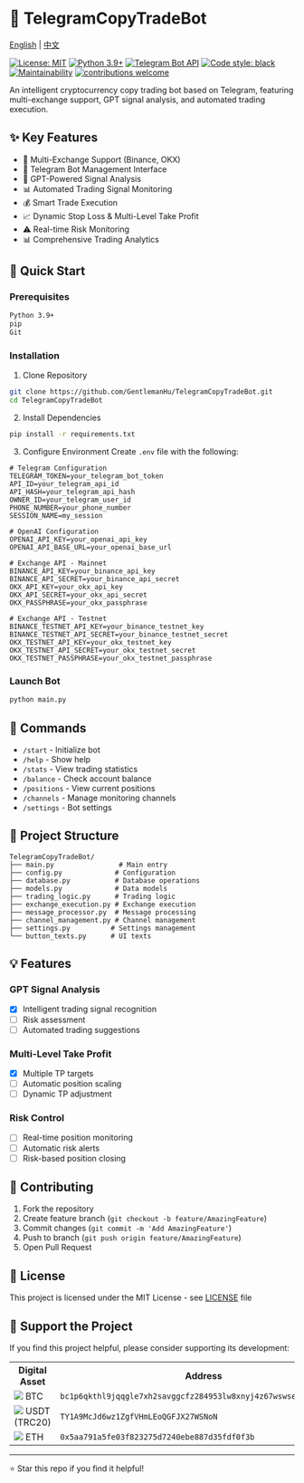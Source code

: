 # 🤖 TelegramCopyTradeBot

[English](README.md) | [中文](README_CN.md)

[![License: MIT](https://img.shields.io/badge/License-MIT-yellow.svg)](https://opensource.org/licenses/MIT)
[![Python 3.9+](https://img.shields.io/badge/python-3.9+-blue.svg)](https://www.python.org/downloads/)
[![Telegram Bot API](https://img.shields.io/badge/Telegram%20Bot%20API-Latest-blue.svg)](https://core.telegram.org/bots/api)
[![Code style: black](https://img.shields.io/badge/code%20style-black-000000.svg)](https://github.com/psf/black)
[![Maintainability](https://api.codeclimate.com/v1/badges/your-maintainability-key/maintainability)](https://codeclimate.com/github/GentlemanHu/TelegramCopyTradeBot/maintainability)
[![contributions welcome](https://img.shields.io/badge/contributions-welcome-brightgreen.svg?style=flat)](https://github.com/GentlemanHu/TelegramCopyTradeBot/issues)

An intelligent cryptocurrency copy trading bot based on Telegram, featuring multi-exchange support, GPT signal analysis, and automated trading execution.

## ✨ Key Features

- 🔄 Multi-Exchange Support (Binance, OKX)
- 📱 Telegram Bot Management Interface
- 🤖 GPT-Powered Signal Analysis
- 📊 Automated Trading Signal Monitoring
- 💰 Smart Trade Execution
- 📈 Dynamic Stop Loss & Multi-Level Take Profit
- ⚠️ Real-time Risk Monitoring
- 📊 Comprehensive Trading Analytics

## 🚀 Quick Start

### Prerequisites

```bash
Python 3.9+
pip
Git
```

### Installation

1. Clone Repository
```bash
git clone https://github.com/GentlemanHu/TelegramCopyTradeBot.git
cd TelegramCopyTradeBot
```

2. Install Dependencies
```bash
pip install -r requirements.txt
```

3. Configure Environment
Create `.env` file with the following:

```env
# Telegram Configuration
TELEGRAM_TOKEN=your_telegram_bot_token
API_ID=your_telegram_api_id
API_HASH=your_telegram_api_hash
OWNER_ID=your_telegram_user_id
PHONE_NUMBER=your_phone_number
SESSION_NAME=my_session

# OpenAI Configuration
OPENAI_API_KEY=your_openai_api_key
OPENAI_API_BASE_URL=your_openai_base_url

# Exchange API - Mainnet
BINANCE_API_KEY=your_binance_api_key
BINANCE_API_SECRET=your_binance_api_secret
OKX_API_KEY=your_okx_api_key
OKX_API_SECRET=your_okx_api_secret
OKX_PASSPHRASE=your_okx_passphrase

# Exchange API - Testnet
BINANCE_TESTNET_API_KEY=your_binance_testnet_key
BINANCE_TESTNET_API_SECRET=your_binance_testnet_secret
OKX_TESTNET_API_KEY=your_okx_testnet_key
OKX_TESTNET_API_SECRET=your_okx_testnet_secret
OKX_TESTNET_PASSPHRASE=your_okx_testnet_passphrase
```

### Launch Bot
```bash
python main.py
```

## 📱 Commands

- `/start` - Initialize bot
- `/help` - Show help
- `/stats` - View trading statistics
- `/balance` - Check account balance
- `/positions` - View current positions
- `/channels` - Manage monitoring channels
- `/settings` - Bot settings

## 🔧 Project Structure

```
TelegramCopyTradeBot/
├── main.py                # Main entry
├── config.py             # Configuration
├── database.py           # Database operations
├── models.py             # Data models
├── trading_logic.py      # Trading logic
├── exchange_execution.py # Exchange execution
├── message_processor.py  # Message processing
├── channel_management.py # Channel management
├── settings.py          # Settings management
└── button_texts.py      # UI texts
```

## 💡 Features

### GPT Signal Analysis
- [x] Intelligent trading signal recognition
- [ ] Risk assessment
- [ ] Automated trading suggestions

### Multi-Level Take Profit
- [x] Multiple TP targets
- [ ] Automatic position scaling
- [ ] Dynamic TP adjustment

### Risk Control
- [ ] Real-time position monitoring
- [ ] Automatic risk alerts
- [ ] Risk-based position closing

## 🤝 Contributing

1. Fork the repository
2. Create feature branch (`git checkout -b feature/AmazingFeature`)
3. Commit changes (`git commit -m 'Add AmazingFeature'`)
4. Push to branch (`git push origin feature/AmazingFeature`)
5. Open Pull Request

## 📜 License

This project is licensed under the MIT License - see [LICENSE](LICENSE) file

## 🎁 Support the Project

If you find this project helpful, please consider supporting its development:

<div align="center">
  <table>
    <tr>
      <th>Digital Asset</th>
      <th>Address</th>
    </tr>
    <tr>
      <td><img src="https://img.shields.io/badge/Bitcoin-000000?style=flat&logo=bitcoin&logoColor=white"/> BTC</td>
      <td><code>bc1p6qkthl9jqqgle7xh2savggcfz284953lw8xnyj4z67wswse0runscdyta5</code></td>
    </tr>
    <tr>
      <td><img src="https://img.shields.io/badge/Tether-50AF95?style=flat&logo=tether&logoColor=white"/> USDT (TRC20)</td>
      <td><code>TY1A9McJd6wz1ZgfVHmLEoQGFJX27WSNoN</code></td>
    </tr>
    <tr>
      <td><img src="https://img.shields.io/badge/Ethereum-3C3C3D?style=flat&logo=ethereum&logoColor=white"/> ETH</td>
      <td><code>0x5aa791a5fe03f823275d7240ebe887d35fdf0f3b</code></td>
    </tr>
  </table>
</div>

---

⭐ Star this repo if you find it helpful!
